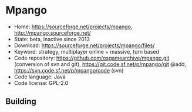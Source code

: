 # Mpango

- Home: https://sourceforge.net/projects/mpango, http://mpango.sourceforge.net/
- State: beta, inactive since 2013
- Download: https://sourceforge.net/projects/mpango/files/
- Keyword: strategy, multiplayer online + massive, turn based
- Code repository: https://github.com/osgamearchive/mpango.git (conversion of svn and git), https://git.code.sf.net/p/mpango/git @add, https://svn.code.sf.net/p/mpango/code (svn)
- Code language: Java
- Code license: GPL-2.0

## Building
